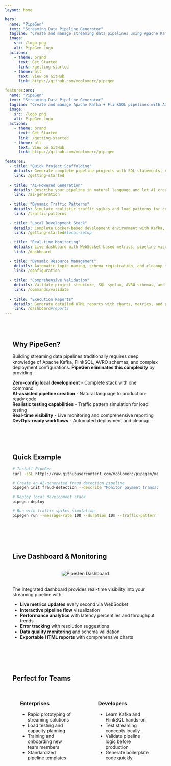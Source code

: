 ```yaml
---
layout: home

hero:
  name: "PipeGen"
  text: "Streaming Data Pipeline Generator"
  tagline: "Create and manage streaming data pipelines using Apache Kafka and FlinkSQL with AI-powered generation and real-time monitoring."
  image:
    src: /logo.png
    alt: PipeGen Logo
  actions:
    - theme: brand
      text: Get Started
      link: /getting-started
    - theme: alt
      text: View on GitHub
      link: https://github.com/mcolomerc/pipegen

features:ero:
  name: "PipeGen"
  text: "Streaming Data Pipeline Generator"
  tagline: "Create and manage Apache Kafka + FlinkSQL pipelines with AI-powered generation and real-time monitoring"
  image:
    src: /logo.png
    alt: PipeGen Logo
  actions:
    - theme: brand
      text: Get Started
      link: /getting-started
    - theme: alt
      text: View on GitHub
      link: https://github.com/mcolomerc/pipegen

features:
  - title: "Quick Project Scaffolding"
    details: Generate complete pipeline projects with SQL statements, AVRO schemas, and Docker Compose setup in seconds.
    link: /getting-started
    
  - title: "AI-Powered Generation"
    details: Describe your pipeline in natural language and let AI create optimized FlinkSQL statements and schemas.
    link: /ai-generation
    
  - title: "Dynamic Traffic Patterns"
    details: Simulate realistic traffic spikes and load patterns for comprehensive testing and capacity planning.
    link: /traffic-patterns
    
  - title: "Local Development Stack"
    details: Complete Docker-based development environment with Kafka, Flink, and Schema Registry.
    link: /getting-started#local-setup
    
  - title: "Real-time Monitoring"
    details: Live dashboard with WebSocket-based metrics, pipeline visualization, and performance analytics.
    link: /dashboard
    
  - title: "Dynamic Resource Management"
    details: Automatic topic naming, schema registration, and cleanup to avoid conflicts in shared environments.
    link: /configuration
    
  - title: "Comprehensive Validation"
    details: Validate project structure, SQL syntax, AVRO schemas, and connectivity before deployment.
    link: /commands/validate
    
  - title: "Execution Reports"
    details: Generate detailed HTML reports with charts, metrics, and pipeline diagrams for analysis.
    link: /dashboard#reports
---
```


<div class="custom-container">

## Why PipeGen?

Building streaming data pipelines traditionally requires deep knowledge of Apache Kafka, FlinkSQL, AVRO schemas, and complex deployment configurations. **PipeGen eliminates this complexity** by providing:

<div class="info-box">
  <i class="fas fa-bullseye icon"></i>
  <div>
    <strong>Zero-config local development</strong> - Complete stack with one command
  </div>
</div>

<div class="info-box">
  <i class="fas fa-brain icon"></i>
  <div>
    <strong>AI-assisted pipeline creation</strong> - Natural language to production-ready code
  </div>
</div>

<div class="info-box">
  <i class="fas fa-chart-area icon"></i>
  <div>
    <strong>Realistic testing capabilities</strong> - Traffic pattern simulation for load testing
  </div>
</div>

<div class="info-box">
  <i class="fas fa-eye icon"></i>
  <div>
    <strong>Real-time visibility</strong> - Live monitoring and comprehensive reporting
  </div>
</div>

<div class="info-box">
  <i class="fas fa-sync-alt icon"></i>
  <div>
    <strong>DevOps-ready workflows</strong> - Automated deployment and cleanup
  </div>
</div>

</div>

<div class="custom-container">

## Quick Example

```bash
# Install PipeGen
curl -sSL https://raw.githubusercontent.com/mcolomerc/pipegen/main/install.sh | bash

# Create an AI-generated fraud detection pipeline
pipegen init fraud-detection --describe "Monitor payment transactions, detect suspicious patterns using machine learning, and alert on potential fraud within 30 seconds"

# Deploy local development stack
pipegen deploy

# Run with traffic spikes simulation
pipegen run --message-rate 100 --duration 10m --traffic-pattern "2m-4m:400%,6m-8m:300%" --dashboard
```

</div>

<div class="custom-container">

## Live Dashboard & Monitoring

<div style="text-align: center; margin: 2rem 0;">
  <img src="/screenshot.png" alt="PipeGen Dashboard" style="max-width: 100%; border-radius: 8px; box-shadow: 0 4px 12px rgba(0,0,0,0.1);">
</div>

The integrated dashboard provides real-time visibility into your streaming pipeline with:

- **Live metrics updates** every second via WebSocket
- **Interactive pipeline flow** visualization  
- **Performance analytics** with latency percentiles and throughput trends
- **Error tracking** with resolution suggestions
- **Data quality monitoring** and schema validation
- **Exportable HTML reports** with comprehensive charts

</div>

<div class="custom-container">

## Perfect for Teams

<div class="grid-2">
  <div class="grid-item">
    <h3><i class="fas fa-building fa-icon"></i>Enterprises</h3>
    <ul>
      <li><i class="fas fa-rocket fa-icon"></i>Rapid prototyping of streaming solutions</li>
      <li><i class="fas fa-weight-hanging fa-icon"></i>Load testing and capacity planning</li>
      <li><i class="fas fa-graduation-cap fa-icon"></i>Training and onboarding new team members</li>
      <li><i class="fas fa-layer-group fa-icon"></i>Standardized pipeline templates</li>
    </ul>
  </div>
  
  <div class="grid-item">
    <h3><i class="fas fa-code fa-icon"></i>Developers</h3>
    <ul>
      <li><i class="fas fa-hands-helping fa-icon"></i>Learn Kafka and FlinkSQL hands-on</li>
      <li><i class="fas fa-flask fa-icon"></i>Test streaming concepts locally</li>
      <li><i class="fas fa-shield-alt fa-icon"></i>Validate pipeline logic before production</li>
      <li><i class="fas fa-magic fa-icon"></i>Generate boilerplate code quickly</li>
    </ul>
  </div>
</div>

</div>

<style>
.custom-container {
  max-width: 1152px;
  margin: 0 auto;
  padding: 2rem 1.5rem;
}

.grid-2 {
  display: grid;
  grid-template-columns: 1fr 1fr;
  gap: 2rem;
  margin-top: 2rem;
}

.grid-item {
  padding: 1.5rem;
  border: 1px solid var(--vp-c-border);
  border-radius: 8px;
}

.grid-item h3 {
  margin-top: 0;
  color: var(--vp-c-brand-1);
}

@media (max-width: 768px) {
  .grid-2 {
    grid-template-columns: 1fr;
  }
}
</style>
